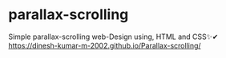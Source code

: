 # parallax-scrolling
Simple parallax-scrolling web-Design using, HTML and CSS✨✔
 https://dinesh-kumar-m-2002.github.io/Parallax-scrolling/
